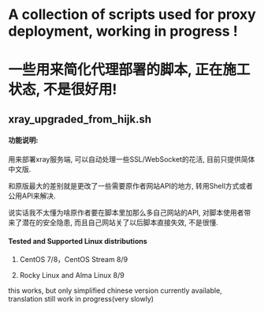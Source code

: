 # A collection of scripts used for proxy deployment, working in progress !
# 一些用来简化代理部署的脚本, 正在施工状态, 不是很好用!
## xray_upgraded_from_hijk.sh

#### 功能说明:

用来部署xray服务端, 可以自动处理一些SSL/WebSocket的花活, 目前只提供简体中文版.

和原版最大的差别就是更改了一些需要原作者网站API的地方, 转用Shell方式或者公用API来解决.

说实话我不太懂为啥原作者要在脚本里加那么多自己网站的API, 对脚本使用者带来了潜在的安全隐患, 而且自己网站关了以后脚本直接失效, 不是很懂.

#### Tested and Supported Linux distributions

1. CentOS 7/8，CentOS Stream 8/9
  
2. Rocky Linux and Alma Linux 8/9
  

this works, but only simplified chinese version currently available, translation still work in progress(very slowly)
